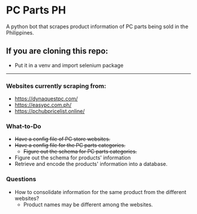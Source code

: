 # PC Parts PH
A python bot that scrapes product information of PC parts being sold in the Philippines.

## If you are cloning this repo:
- Put it in a venv and import selenium package

---

### Websites currently scraping from:
- https://dynaquestpc.com/
- https://easypc.com.ph/
- https://pchubpricelist.online/

### What-to-Do
- ~~Have a config file of PC store websites.~~
- ~~Have a config file for the PC parts categories.~~
  - ~~Figure out the schema for PC parts categories.~~
- Figure out the schema for products' information
- Retrieve and encode the products' information into a database.

### Questions
- How to consolidate information for the same product from the different websites?
  - Product names may be different among the websites.
